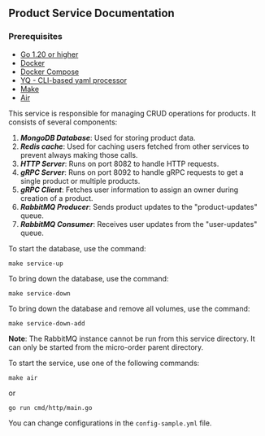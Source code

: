  ## Product Service Documentation
 
 
 ### Prerequisites
 - [Go 1.20 or higher](https://go.dev/)
 - [Docker](https://www.docker.com/)
 - [Docker Compose](https://docs.docker.com/compose/)
 - [YQ - CLI-based yaml processor](https://github.com/mikefarah/yq)
 - [Make](https://www.gnu.org/software/make/)
 - [Air](https://github.com/air-verse/air)
 
 This service is responsible for managing CRUD operations for products. It consists of several components:
 1. ***MongoDB Database***: Used for storing product data.
 2. ***Redis cache***: Used for caching users fetched from other services to prevent always making those calls.
 3. ***HTTP Server***: Runs on port 8082 to handle HTTP requests.
 4. ***gRPC Server***: Runs on port 8092 to handle gRPC requests to get a single product or multiple products.
 5. ***gRPC Client***: Fetches user information to assign an owner during creation of a product.
 6. ***RabbitMQ Producer***: Sends product updates to the "product-updates" queue.
 7. ***RabbitMQ Consumer***: Receives user updates from the "user-updates" queue.
 
 To start the database, use the command:
 ```
 make service-up
 ```
 
 To bring down the database, use the command:
 ```
 make service-down
 ```
 
 To bring down the database and remove all volumes, use the command:
 ```
 make service-down-add
 ```
 
 **Note**: The RabbitMQ instance cannot be run from this service directory. It can only be started from the micro-order parent directory.
 
 To start the service, use one of the following commands:
 ```
 make air
 ```
 or
 ```
 go run cmd/http/main.go
 ```
 
 You can change configurations in the `config-sample.yml` file.
